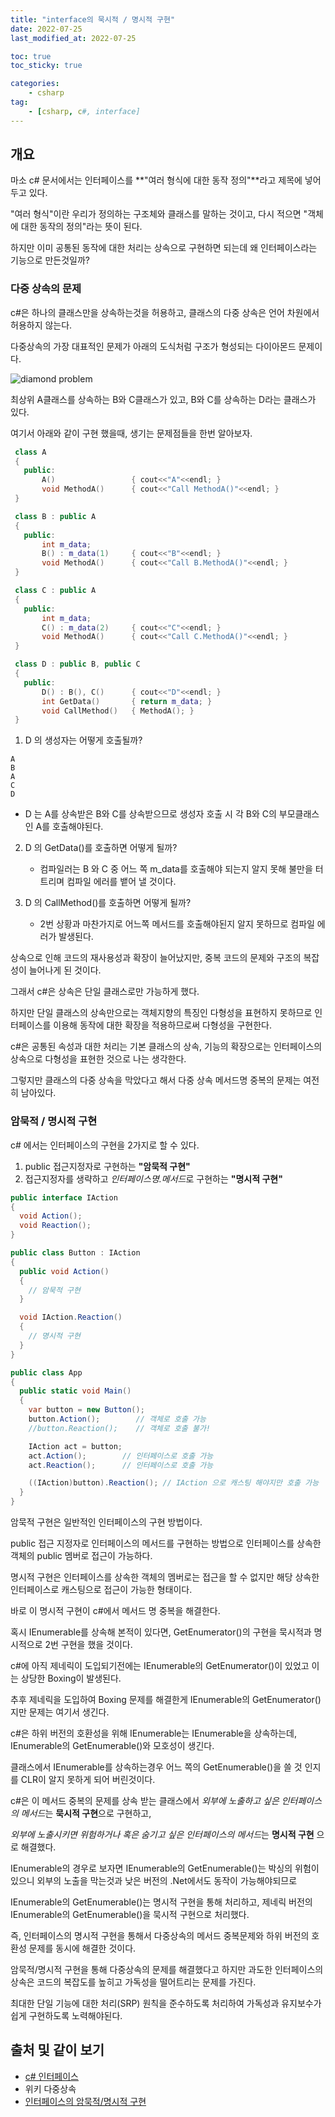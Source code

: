 ```yaml
---
title: "interface의 묵시적 / 명시적 구현"
date: 2022-07-25
last_modified_at: 2022-07-25

toc: true
toc_sticky: true

categories:
    - csharp
tag:
    - [csharp, c#, interface]
---
```


## 개요
마소 c# 문서에서는 인터페이스를 **"여러 형식에 대한 동작 정의"**라고 제목에 넣어 두고 있다.

"여러 형식"이란 우리가 정의하는 구조체와 클래스를 말하는 것이고, 다시 적으면 "객체에 대한 동작의 정의"라는 뜻이 된다.

하지만 이미 공통된 동작에 대한 처리는 상속으로 구현하면 되는데 왜 인터페이스라는 기능으로 만든것일까?

### 다중 상속의 문제
c#은 하나의 클래스만을 상속하는것을 허용하고, 클래스의 다중 상속은 언어 차원에서 허용하지 않는다.
   
다중상속의 가장 대표적인 문제가 아래의 도식처럼 구조가 형성되는 다이아몬드 문제이다.
   
![diamond problem](https://upload.wikimedia.org/wikipedia/commons/thumb/8/8e/Diamond_inheritance.svg/440px-Diamond_inheritance.svg.png)
      
최상위 A클래스를 상속하는 B와 C클래스가 있고, B와 C를 상속하는 D라는 클래스가 있다.
  
여기서 아래와 같이 구현 했을때, 생기는 문제점들을 한번 알아보자.

 ```cpp
  class A
  {
    public:
        A()                 { cout<<"A"<<endl; }
        void MethodA()      { cout<<"Call MethodA()"<<endl; }
  }

  class B : public A
  {
    public:
        int m_data;
        B() : m_data(1)     { cout<<"B"<<endl; }
        void MethodA()      { cout<<"Call B.MethodA()"<<endl; }
  }

  class C : public A
  {
    public:
        int m_data;
        C() : m_data(2)     { cout<<"C"<<endl; }
        void MethodA()      { cout<<"Call C.MethodA()"<<endl; }
  }

  class D : public B, public C
  {
    public:
        D() : B(), C()      { cout<<"D"<<endl; }
        int GetData()       { return m_data; }
        void CallMethod()   { MethodA(); }
  }
 ```
        
1. D 의 생성자는 어떻게 호출될까?
``` 
A
B
A
C
D
```
   - D 는 A를 상속받은 B와 C를 상속받으므로 생성자 호출 시 각 B와 C의 부모클래스인 A를 호출해야된다.

2. D 의 GetData()를 호출하면 어떻게 될까?
   - 컴파일러는 B 와 C 중 어느 쪽 m_data를 호출해야 되는지 알지 못해 불만을 터트리며 컴파일 에러를 뱉어 낼 것이다.
       
3. D 의 CallMethod()를 호출하면 어떻게 될까?
   - 2번 상황과 마찬가지로 어느쪽 메서드를 호출해야된지 알지 못하므로 컴파일 에러가 발생된다.

상속으로 인해 코드의 재사용성과 확장이 늘어났지만, 중복 코드의 문제와 구조의 복잡성이 늘어나게 된 것이다.

그래서 c#은 상속은 단일 클래스로만 가능하게 했다.
  
하지만 단일 클래스의 상속만으로는 객체지향의 특징인 다형성을 표현하지 못하므로 인터페이스를 이용해 동작에 대한 확장을 적용하므로써 다형성을 구현한다.

c#은 공통된 속성과 대한 처리는 기본 클래스의 상속, 기능의 확장으로는 인터페이스의 상속으로 다형성을 표현한 것으로 나는 생각한다.
  
그렇지만 클래스의 다중 상속을 막았다고 해서 다중 상속 메서드명 중복의 문제는 여전히 남아있다.

### 암묵적 / 명시적 구현
c# 에서는 인터페이스의 구현을 2가지로 할 수 있다.
 1. public 접근지정자로 구현하는 **"암묵적 구현"**
 2. 접근지정자를 생략하고 *인터페이스명.메서드*로 구현하는 **"명시적 구현"**

```cs
public interface IAction
{
  void Action();
  void Reaction();
}

public class Button : IAction
{
  public void Action()
  {
    // 암묵적 구현
  }

  void IAction.Reaction()
  {
    // 명시적 구현
  }
}

public class App
{
  public static void Main()
  {
    var button = new Button();
    button.Action();        // 객체로 호출 가능
    //button.Reaction();    // 객체로 호출 불가!

    IAction act = button;
    act.Action();        // 인터페이스로 호출 가능
    act.Reaction();      // 인터페이스로 호출 가능  

    ((IAction)button).Reaction(); // IAction 으로 캐스팅 해야지만 호출 가능
  }
}
```
암묵적 구현은 일반적인 인터페이스의 구현 방법이다.
   
public 접근 지정자로 인터페이스의 메서드를 구현하는 방법으로 인터페이스를 상속한 객체의 public 멤버로 접근이 가능하다.
   
명시적 구현은 인터페이스를 상속한 객체의 멤버로는 접근을 할 수 없지만 해당 상속한 인터페이스로 캐스팅으로 접근이 가능한 형태이다.

바로 이 명시적 구현이 c#에서 메서드 명 중복을 해결한다.
   
혹시 IEnumerable<T>를 상속해 본적이 있다면, GetEnumerator()의 구현을 묵시적과 명시적으로 2번 구현을 했을 것이다.
  
c#에 아직 제네릭이 도입되기전에는 IEnumerable의 GetEnumerator()이 있었고 이는 상당한 Boxing이 발생된다.

추후 제네릭을 도입하여 Boxing 문제를 해결한게 IEnumerable<T>의 GetEnumerator()지만 문제는 여기서 생긴다.

c#은 하위 버전의 호환성을 위해 IEnumerable<T>는 IEnumerable을 상속하는데, IEnumerable의 GetEnumerable()와 모호성이 생긴다.

클래스에서 IEnumerable<T>를 상속하는경우 어느 쪽의 GetEnumerable()을 쓸 것 인지를 CLR이 알지 못하게 되어 버린것이다.

c#은 이 메서드 중복의 문제를 상속 받는 클래스에서 *외부에 노출하고 싶은 인터페이스의 메서드*는 **묵시적 구현**으로 구현하고,
   
*외부에 노출시키면 위험하거나 혹은 숨기고 싶은 인터페이스의 메서드*는 **명시적 구현** 으로 해결했다.

IEnumerable<T>의 경우로 보자면 IEnumerable의 GetEnumerable()는 박싱의 위험이 있으니 외부의 노출을 막는것과 낮은 버전의 .Net에서도 동작이 가능해야되므로

IEnumerable의 GetEnumerable()는 명시적 구현을 통해 처리하고, 제네릭 버전의 IEnumerable<T>의 GetEnumerable()을 묵시적 구현으로 처리했다.

즉, 인터페이스의 명시적 구현을 통해서 다중상속의 메서드 중복문제와 하위 버전의 호환성 문제를 동시에 해결한 것이다.

암묵적/명시적 구현을 통해 다중상속의 문제를 해결했다고 하지만 과도한 인터페이스의 상속은 코드의 복잡도를 높히고 가독성을 떨어트리는 문제를 가진다.

최대한 단일 기능에 대한 처리(SRP) 원칙을 준수하도록 처리하여 가독성과 유지보수가 쉽게 구현하도록 노력해야된다.

## 출처 및 같이 보기
- <a href="https://docs.microsoft.com/ko-kr/dotnet/csharp/fundamentals/types/interfaces">c# 인터페이스</a>
- <a herf="https://ko.wikipedia.org/wiki/%EB%8B%A4%EC%A4%91_%EC%83%81%EC%86%8D">위키 다중상속</a>
- <a href="https://www.csharpstudy.com/DevNote/Article/4">인터페이스의 암묵적/명시적 구현</a>

